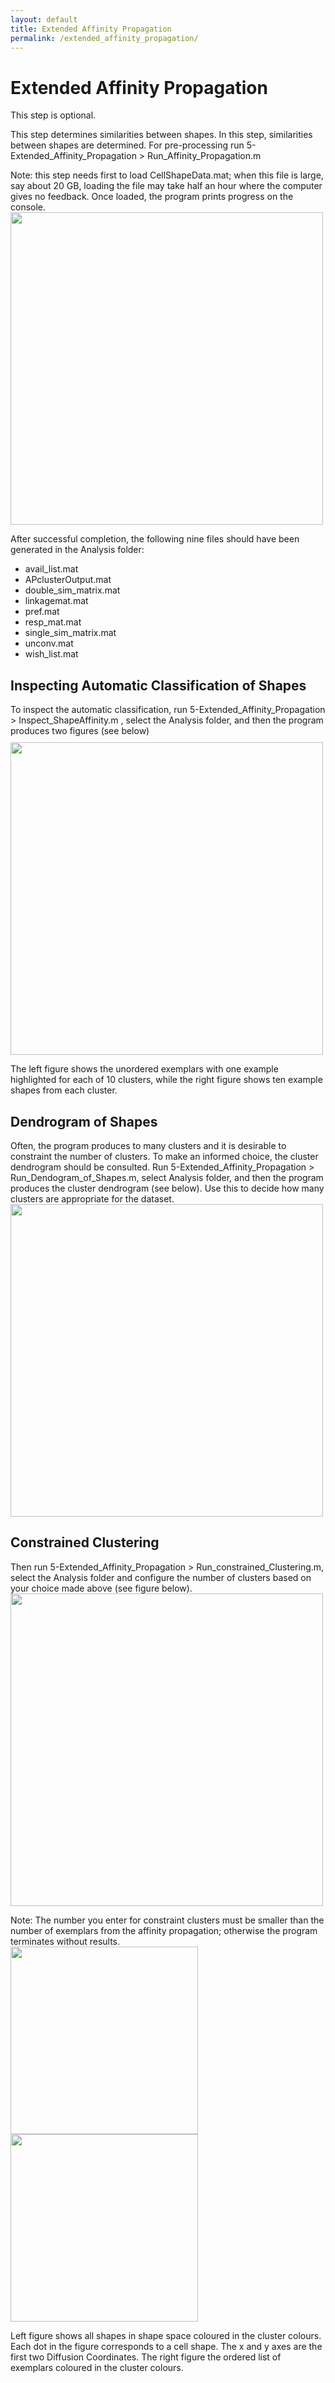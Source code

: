 ```yaml
---
layout: default
title: Extended Affinity Propagation
permalink: /extended_affinity_propagation/
---
```


# Extended Affinity Propagation

This step is optional.

This step determines similarities between shapes. 
In this step, similarities between shapes are determined. For pre-processing run 
5-Extended_Affinity_Propagation > Run_Affinity_Propagation.m

Note: this step needs first to load CellShapeData.mat; when this file is large, say about 20 GB, loading the file may take half an hour where the computer gives no feedback. Once loaded, the program prints progress on the console. \
<img align="center" width=500px src="./img/progress.png">

After successful completion, the following nine files should have been generated in the Analysis folder:
- avail_list.mat
- APclusterOutput.mat
- double_sim_matrix.mat
- linkagemat.mat
- pref.mat
- resp_mat.mat
- single_sim_matrix.mat
- unconv.mat
- wish_list.mat

## Inspecting Automatic Classification of Shapes

To inspect the automatic classification, run 5-Extended_Affinity_Propagation > Inspect_ShapeAffinity.m , select the Analysis folder, and then the program produces two figures (see below) \
<img align="center" width=10px src="./img/column_shapes.png">
<img align="center" width=500px src="./img/matrix_shapes.png">

The left figure shows the unordered exemplars with one example highlighted for each of 10 clusters, while the right figure shows ten example shapes from each cluster. 

## Dendrogram of Shapes

Often, the program produces to many clusters and it is desirable to constraint the number of clusters. To make an informed choice, the cluster dendrogram should be consulted. 
Run 5-Extended_Affinity_Propagation > Run_Dendogram_of_Shapes.m, select Analysis folder, and then the program produces the cluster dendrogram (see below). Use this to decide how many clusters are appropriate for the dataset. \
<img align="center" width=500px src="./img/dendrogram.png">

## Constrained Clustering

Then run
5-Extended_Affinity_Propagation > Run_constrained_Clustering.m, 
select the Analysis folder and configure the number of clusters based on your choice made above (see figure below). \
<img align="center" width=500px src="./img/contrained_clustering_interface.png">

Note: The number you enter for constraint clusters must be smaller than the number of exemplars from the affinity propagation; otherwise the program terminates without results. \
<img align="center" width=300px src="./img/cluster_colours.png">
<img align="center" width=300px src="./img/coloured_exemplars.png">

Left figure shows all shapes in shape space coloured in the cluster colours. Each dot in the figure corresponds to a cell shape. The x and y axes are the first two Diffusion Coordinates. The right figure the ordered list of exemplars coloured in the cluster colours. 

